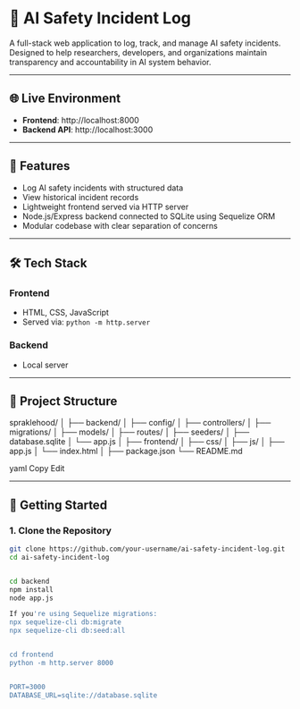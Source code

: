 # 🧠 AI Safety Incident Log

A full-stack web application to log, track, and manage AI safety incidents. Designed to help researchers, developers, and organizations maintain transparency and accountability in AI system behavior.

---

## 🌐 Live Environment

- **Frontend**: http://localhost:8000  
- **Backend API**: http://localhost:3000

---

## 📌 Features

- Log AI safety incidents with structured data
- View historical incident records
- Lightweight frontend served via HTTP server
- Node.js/Express backend connected to SQLite using Sequelize ORM
- Modular codebase with clear separation of concerns

---

## 🛠️ Tech Stack

### Frontend
- HTML, CSS, JavaScript
- Served via: `python -m http.server`

### Backend
- Local server

---

## 📁 Project Structure

spraklehood/
│
├── backend/
│ ├── config/
│ ├── controllers/
│ ├── migrations/
│ ├── models/
│ ├── routes/
│ ├── seeders/
│ ├── database.sqlite
│ └── app.js
│
├── frontend/
│ ├── css/
│ ├── js/
│ ├── app.js
│ └── index.html
│
├── package.json
└── README.md

yaml
Copy
Edit


---

## 🚀 Getting Started

### 1. Clone the Repository
```bash
git clone https://github.com/your-username/ai-safety-incident-log.git
cd ai-safety-incident-log


cd backend
npm install
node app.js

If you're using Sequelize migrations:
npx sequelize-cli db:migrate
npx sequelize-cli db:seed:all


cd frontend
python -m http.server 8000


PORT=3000
DATABASE_URL=sqlite://database.sqlite


